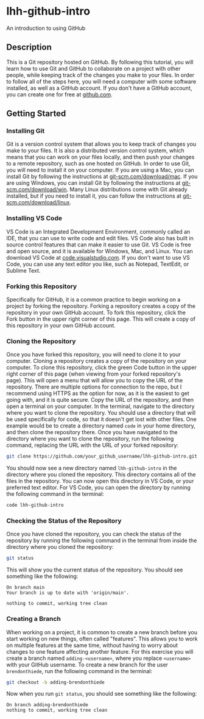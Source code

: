 # lhh-github-intro

An introduction to using GitHub

## Description

This is a Git repository hosted on GitHub. By following this tutorial, you will learn how to use Git and GitHub to collaborate on a project with other people, while keeping track of the changes you make to your files. In order to follow all of the steps here, you will need a computer with some software installed, as well as a GitHub account. If you don't have a GitHub account, you can create one for free at [github.com](github.com).

## Getting Started

### Installing Git

Git is a version control system that allows you to keep track of changes you make to your files. It is also a distributed version control system, which means that you can work on your files locally, and then push your changes to a remote repository, such as one hosted on GitHub. In order to use Git, you will need to install it on your computer. If you are using a Mac, you can install Git by following the instructions at [git-scm.com/download/mac](https://git-scm.com/download/mac). If you are using Windows, you can install Git by following the instructions at [git-scm.com/download/win](https://git-scm.com/download/win). Many Linux distributions come with Git already installed, but if you need to install it, you can follow the instructions at [git-scm.com/download/linux](https://git-scm.com/download/linux).

### Installing VS Code

VS Code is an Integrated Development Environment, commonly called an IDE, that you can use to write code and edit files. VS Code also has built in source control features that can make it easier to use Git. VS Code is free and open source, and it is available for Windows, Mac, and Linux. You can download VS Code at [code.visualstudio.com](https://code.visualstudio.com/). If you don't want to use VS Code, you can use any text editor you like, such as Notepad, TextEdit, or Sublime Text.

### Forking this Repository

Specifically for GitHub, it is a common practice to begin working on a project by forking the repository. Forking a repository creates a copy of the repository in your own GitHub account. To fork this repository, click the Fork button in the upper right corner of this page. This will create a copy of this repository in your own GitHub account.

### Cloning the Repository

Once you have forked this repository, you will need to clone it to your computer. Cloning a repository creates a copy of the repository on your computer. To clone this repository, click the green Code button in the upper right corner of this page (when viewing from your forked repository's page). This will open a menu that will allow you to copy the URL of the repository. There are multiple options for connection to the repo, but I recommend using HTTPS as the option for now, as it is the easiest to get going with, and it is quite secure. Copy the URL of the repository, and then open a terminal on your computer. In the terminal, navigate to the directory where you want to clone the repository. You should use a directory that will be used specifically for code, so that it doesn't get lost with other files. One example would be to create a directory named `code` in your home directory, and then clone the repository there. Once you have navigated to the directory where you want to clone the repository, run the following command, replacing the URL with the URL of your forked repository:

```bash
git clone https://github.com/your_github_username/lhh-github-intro.git
```

You should now see a new directory named `lhh-github-intro` in the directory where you cloned the repository. This directory contains all of the files in the repository. You can now open this directory in VS Code, or your preferred text editor. For VS Code, you can open the directory by running the following command in the terminal:

```bash
code lhh-github-intro
```

### Checking the Status of the Repository

Once you have cloned the repository, you can check the status of the repository by running the following command in the terminal from inside the directory where you cloned the repository:

```bash
git status
```

This will show you the current status of the repository. You should see something like the following:

```text
On branch main
Your branch is up to date with 'origin/main'.

nothing to commit, working tree clean
```

### Creating a Branch

When working on a project, it is common to create a new branch before you start working on new things, often called "features". This allows you to work on multiple features at the same time, without having to worry about changes to one feature affecting another feature. For this exercise you will create a branch named `adding-<username>`, where you replace `<username>` with your GitHub username. To create a new branch for the user `brendonthiede`, run the following command in the terminal:

```bash
git checkout -b adding-brendonthiede
```

Now when you run `git status`, you should see something like the following:

```text
On branch adding-brendonthiede
nothing to commit, working tree clean
```

